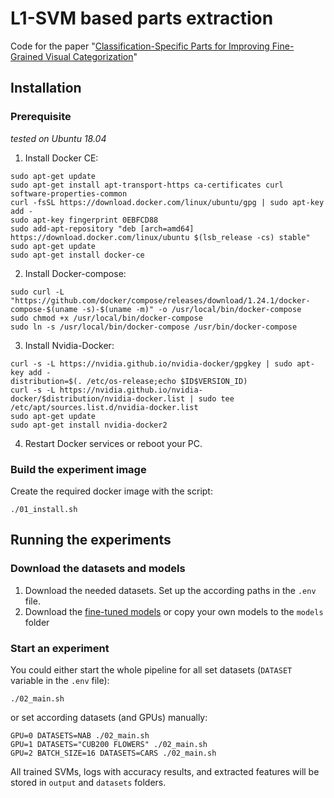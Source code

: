 # L1-SVM based parts extraction

Code for the paper "[Classification-Specific Parts for Improving Fine-Grained Visual Categorization](https://arxiv.org/abs/1909.07075)"

## Installation

### Prerequisite

*tested on Ubuntu 18.04*

1. Install Docker CE:
```
sudo apt-get update
sudo apt-get install apt-transport-https ca-certificates curl software-properties-common
curl -fsSL https://download.docker.com/linux/ubuntu/gpg | sudo apt-key add -
sudo apt-key fingerprint 0EBFCD88
sudo add-apt-repository "deb [arch=amd64] https://download.docker.com/linux/ubuntu $(lsb_release -cs) stable"
sudo apt-get update
sudo apt-get install docker-ce
```
2. Install Docker-compose:
```
sudo curl -L "https://github.com/docker/compose/releases/download/1.24.1/docker-compose-$(uname -s)-$(uname -m)" -o /usr/local/bin/docker-compose
sudo chmod +x /usr/local/bin/docker-compose
sudo ln -s /usr/local/bin/docker-compose /usr/bin/docker-compose
```
3. Install Nvidia-Docker:
```
curl -s -L https://nvidia.github.io/nvidia-docker/gpgkey | sudo apt-key add -
distribution=$(. /etc/os-release;echo $ID$VERSION_ID)
curl -s -L https://nvidia.github.io/nvidia-docker/$distribution/nvidia-docker.list | sudo tee /etc/apt/sources.list.d/nvidia-docker.list
sudo apt-get update
sudo apt-get install nvidia-docker2
```
4. Restart Docker services or reboot your PC.



### Build the experiment image

Create the required docker image with the script:
```
./01_install.sh
```

## Running the experiments

### Download the datasets and models

1. Download the needed datasets. Set up the according paths in the `.env` file.
2. Download the [fine-tuned models](models) or copy your own models to the `models` folder

### Start an experiment

You could either start the whole pipeline for all set datasets (`DATASET` variable in the `.env` file):

```
./02_main.sh
```

or set according datasets (and GPUs) manually:

```
GPU=0 DATASETS=NAB ./02_main.sh
GPU=1 DATASETS="CUB200 FLOWERS" ./02_main.sh
GPU=2 BATCH_SIZE=16 DATASETS=CARS ./02_main.sh
```

All trained SVMs, logs with accuracy results, and extracted features will be stored in `output` and `datasets` folders.
